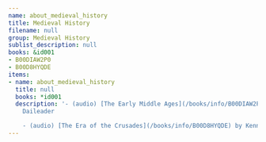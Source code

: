 ```yaml
---
name: about_medieval_history
title: Medieval History
filename: null
group: Medieval History
sublist_description: null
books: &id001
- B00DIAW2P0
- B00D8HYQDE
items:
- name: about_medieval_history
  title: null
  books: *id001
  description: '- (audio) [The Early Middle Ages](/books/info/B00DIAW2P0) by Philip
    Daileader

    - (audio) [The Era of the Crusades](/books/info/B00D8HYQDE) by Kenneth W. Harl'
---
```


